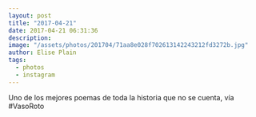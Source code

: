 ```yaml
---
layout: post
title: "2017-04-21"
date: 2017-04-21 06:31:36
description: 
image: "/assets/photos/201704/71aa8e028f702613142243212fd3272b.jpg"
author: Elise Plain
tags: 
  - photos
  - instagram
---
```


Uno de los mejores poemas de toda la historia que no se cuenta, vía #VasoRoto
<p></p>
